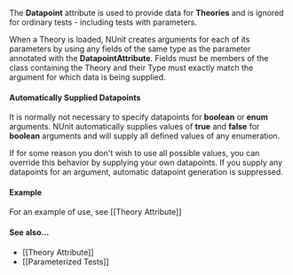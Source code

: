 The <b>Datapoint</b> attribute is used
to provide data for <b>Theories</b> and is ignored for ordinary
tests - including tests with parameters.
   
When a Theory is loaded, NUnit creates arguments for each
of its parameters by using any fields of the same type
as the parameter annotated with the <b>DatapointAttribute</b>.
Fields must be members of the class containing the Theory
and their Type must exactly match the argument for which
data is being supplied.
       
#### Automatically Supplied Datapoints

It is normally not necessary to specify datapoints for 
<b>boolean</b> or <b>enum</b> arguments. 
NUnit automatically supplies values of <b>true</b> 
and <b>false</b> for <b>boolean</b> arguments and will supply all 
defined values of any enumeration.
   
If for some reason you don't wish to use all possible values, you
can override this behavior by supplying your own datapoints. If you
supply any datapoints for an argument, automatic datapoint generation 
is suppressed.
   
<h4>Example</h4>

For an example of use, see [[Theory Attribute]]
   
<h4>See also...</h4>

 * [[Theory Attribute]]
 * [[Parameterized Tests]]
   
